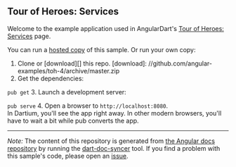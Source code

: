 

## Tour of Heroes: Services

Welcome to the example application used in AngularDart's
[Tour of Heroes: Services](https://webdev.dartlang.org/angular/tutorial/toh-pt4.html) page.

You can run a [hosted copy](http://angular-examples.github.io/toh-4) of this sample. Or run your own copy:

1. Clone or [download][] this repo.
   [download]: //github.com/angular-examples/toh-4/archive/master.zip
2. Get the dependencies:

  `pub get`
3. Launch a development server:

  `pub serve`
4. Open a browser to `http://localhost:8080`.<br/>
  In Dartium, you'll see the app right away. In other modern browsers,
  you'll have to wait a bit while pub converts the app.



-------------------------------------------------------

*Note:* The content of this repository is generated from
[the Angular docs repository](//github.com/dart-lang/site-webdev/tree/master/public/docs/_examples/toh-4/dart) by running the
[dart-doc-syncer](//github.com/angular/dart-doc-syncer) tool.
If you find a problem with this sample's code, please open an
[issue](//github.com/dart-lang/site-webdev/issues/new?labels=example&title=%5BAngular%5D%5Bexample%5D%20tutorial/toh-4%3A%20).
